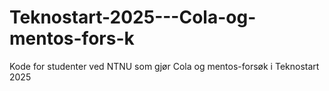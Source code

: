 # Teknostart-2025---Cola-og-mentos-fors-k
Kode for studenter ved NTNU som gjør Cola og mentos-forsøk i Teknostart 2025
